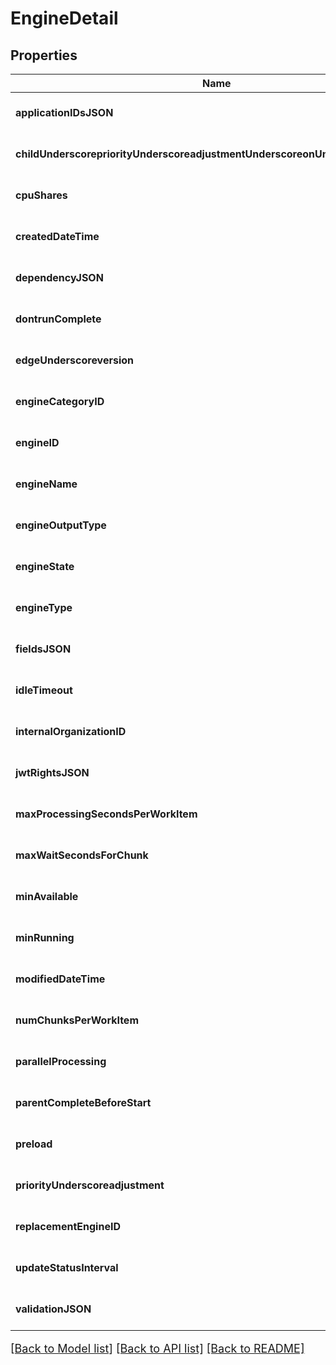 # EngineDetail

## Properties
Name | Type | Description | Notes
------------ | ------------- | ------------- | -------------
**applicationIDsJSON** | **string** |  | [optional] [default to null]
**childUnderscorepriorityUnderscoreadjustmentUnderscoreonUnderscorecomplete** | **integer** |  | [optional] [default to null]
**cpuShares** | **integer** |  | [optional] [default to null]
**createdDateTime** | **string** |  | [optional] [default to null]
**dependencyJSON** | **string** |  | [optional] [default to null]
**dontrunComplete** | **boolean** |  | [optional] [default to null]
**edgeUnderscoreversion** | **integer** |  | [optional] [default to null]
**engineCategoryID** | **string** |  | [optional] [default to null]
**engineID** | **string** |  | [optional] [default to null]
**engineName** | **string** |  | [optional] [default to null]
**engineOutputType** | [**EngineTypeEnum**](EngineTypeEnum.md) |  | [optional] [default to null]
**engineState** | [**EngineStateEnum**](EngineStateEnum.md) |  | [optional] [default to null]
**engineType** | [**EngineTypeEnum**](EngineTypeEnum.md) |  | [optional] [default to null]
**fieldsJSON** | **string** |  | [optional] [default to null]
**idleTimeout** | **integer** |  | [optional] [default to null]
**internalOrganizationID** | **string** |  | [optional] [default to null]
**jwtRightsJSON** | **string** |  | [optional] [default to null]
**maxProcessingSecondsPerWorkItem** | **integer** |  | [optional] [default to null]
**maxWaitSecondsForChunk** | **integer** |  | [optional] [default to null]
**minAvailable** | **integer** |  | [optional] [default to null]
**minRunning** | **integer** |  | [optional] [default to null]
**modifiedDateTime** | **string** |  | [optional] [default to null]
**numChunksPerWorkItem** | **integer** |  | [optional] [default to null]
**parallelProcessing** | **boolean** |  | [optional] [default to null]
**parentCompleteBeforeStart** | **boolean** |  | [optional] [default to null]
**preload** | **boolean** |  | [optional] [default to null]
**priorityUnderscoreadjustment** | **integer** |  | [optional] [default to null]
**replacementEngineID** | **string** |  | [optional] [default to null]
**updateStatusInterval** | **integer** |  | [optional] [default to null]
**validationJSON** | **string** |  | [optional] [default to null]

[[Back to Model list]](../README.md#documentation-for-models) [[Back to API list]](../README.md#documentation-for-api-endpoints) [[Back to README]](../README.md)

<style>
     p, ul, ol, li { font-size: 18px !important;}
</style>


